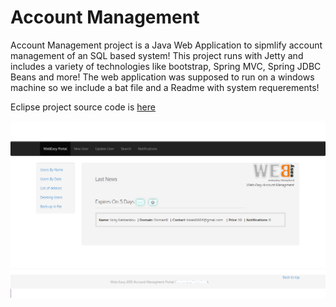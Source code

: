Account Management
========
Account Management project is a Java Web Application to sipmlify account management of an SQL based system!
This project runs with Jetty and includes a variety of technologies like bootstrap, Spring MVC, Spring JDBC Beans and more!
The web application was supposed to run on a windows machine so we include a bat file and a Readme with system requerements!

Eclipse project source code is [here](https://github.com/pgaref/AccountManagement/tree/master/HostingAccount%20Project/hostingaccountsmanagement)

![alt tag](https://github.com/pgaref/AccountManagement/blob/master/HostingAccount%20Project/printScreen/home.png)
